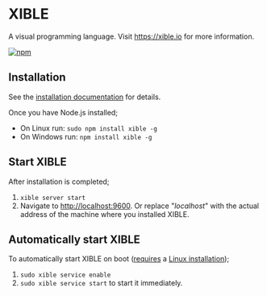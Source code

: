 # XIBLE
A visual programming language. Visit <https://xible.io> for more information.

[![npm](http://img.shields.io/npm/v/xible.svg?style=flat-square)](http://www.npmjs.org/xible)

## Installation
See the [installation documentation](https://xible.io/docs/installation) for details.

Once you have Node.js installed;
-   On Linux run: `sudo npm install xible -g`
-   On Windows run: `npm install xible -g`

## Start XIBLE
After installation is completed;
1. `xible server start`
2. Navigate to <http://localhost:9600>. Or replace "_localhost_" with the actual address of the machine where you installed XIBLE.

## Automatically start XIBLE
To automatically start XIBLE on boot ([requires](https://www.xible.io/docs/commandlinetools/xible.htm#service.enable) a [Linux installation](https://www.xible.io/docs/installation.htm#linux));
1. `sudo xible service enable`
2. `sudo xible service start` to start it immediately.

